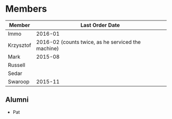 # Members

Member    | Last Order Date
----------|-----------------
Immo      | 2016-01
Krzysztof | 2016-02 (counts twice, as he serviced the machine)
Mark      | 2015-08
Russell   |
Sedar     |
Swaroop   | 2015-11

## Alumni

* Pat
